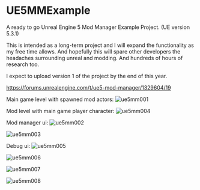# UE5MMExample
A ready to go Unreal Engine 5 Mod Manager Example Project.
(UE version 5.3.1)

This is intended as a long-term project and I will expand the functionality as my free time allows. 
And hopefully this will spare other developers the headaches surrounding unreal and modding. 
And hundreds of hours of research too. 

I expect to upload version 1 of the project by the end of this year.

https://forums.unrealengine.com/t/ue5-mod-manager/1329604/19

Main game level with spawned mod actors:
![ue5mm001](https://github.com/paterron/UE5MMExample/assets/144678263/cb5d2210-2566-40b1-8473-0697fd142a7e)

Mod level with main game player character:
![ue5mm004](https://github.com/paterron/UE5MMExample/assets/144678263/16a08e96-8fae-4649-98ce-e254063be06f)

Mod manager ui:
![ue5mm002](https://github.com/paterron/UE5MMExample/assets/144678263/a5816154-b285-4c57-8f19-fcdfbc3d95af)

![ue5mm003](https://github.com/paterron/UE5MMExample/assets/144678263/ea89e5f5-88de-48ab-87ae-3d1de75568ba)

Debug ui:
![ue5mm005](https://github.com/paterron/UE5MMExample/assets/144678263/9b112ade-282b-4bbc-b225-4ff73ab087de)

![ue5mm006](https://github.com/paterron/UE5MMExample/assets/144678263/311b03ab-b12c-4886-8417-c6e81b6899ab)

![ue5mm007](https://github.com/paterron/UE5MMExample/assets/144678263/deea16b7-b1fe-4c5e-a6a1-c8e15520aa77)

![ue5mm008](https://github.com/paterron/UE5MMExample/assets/144678263/4d7261bf-2012-41ba-8792-744313d66e0c)
